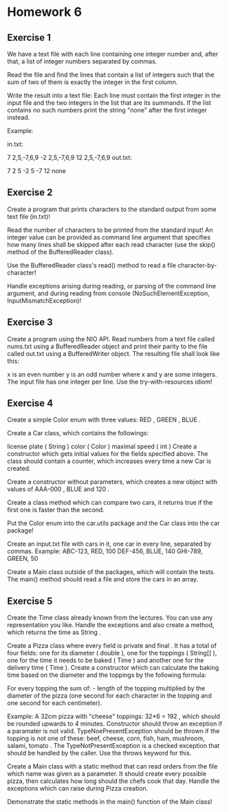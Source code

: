 
# Homework 6

## Exercise 1
We have a text file with each line containing one integer number and, after that, a list of integer numbers separated by commas.

Read the file and find the lines that contain a list of integers such that the sum of two of them is exactly the integer in the first column.

Write the result into a text file: Each line must contain the first integer in the input file and the two integers in the list that are its summands. If the list contains no such numbers print the string "none" after the first integer instead.

Example:

in.txt:

7 2,5,-7,6,9
-2 2,5,-7,6,9
12 2,5,-7,6,9
out.txt:

7 2 5
-2 5 -7
12 none

## Exercise 2
Create a program that prints characters to the standard output from some text file (in.txt)!

Read the number of characters to be printed from the standard input! An integer value can be provided as command line argument that specifies how many lines shall be skipped after each read character (use the skip() method of the BufferedReader class).

Use the BufferedReader class's read() method to read a file character-by-character!

Handle exceptions arising during reading, or parsing of the command line argument, and during reading from console (NoSuchElementException, InputMismatchException)!

## Exercise 3
Create a program using the NIO API. Read numbers from a text file called nums.txt using a BufferedReader object and print their parity to the file called out.txt using a BufferedWriter object. The resulting file shall look like this:

x is an even number
y is an odd number
where x and y are some integers. The input file has one integer per line. Use the try-with-resources idiom!

## Exercise 4
Create a simple Color enum with three values: RED , GREEN , BLUE .

Create a Car class, which contains the followings:

license plate ( String )
color ( Color )
maximal speed ( int )
Create a constructor which gets initial values for the fields specified above. The class should contain a counter, which increases every time a new Car is created.

Create a constructor without parameters, which creates a new object with values of AAA-000 , BLUE and 120 .

Create a class method which can compare two cars, it returns true if the first one is faster than the second.

Put the Color enum into the car.utils package and the Car class into the car package!

Create an input.txt file with cars in it, one car in every line, separated by commas. Example: ABC-123, RED, 100 DEF-456, BLUE, 140 GHI-789, GREEN, 50

Create a Main class outside of the packages, which will contain the tests. The main() method should read a file and store the cars in an array.

## Exercise 5
Create the Time class already known from the lectures. You can use any representation you like. Handle the exceptions and also create a method, which returns the time as String .

Create a Pizza class where every field is private and final . It has a total of four fields: one for its diameter ( double ), one for the toppings ( String[] ), one for the time it needs to be baked ( Time ) and another one for the delivery time ( Time ). Create a constructor which can calculate the baking time based on the diameter and the toppings by the following formula:

For every topping the sum of: - length of the topping multiplied by the diameter of the pizza (one second for each character in the topping and one second for each centimeter).

Example: A 32cm pizza with "cheese" toppings: 32*6 = 192 , which should be rounded upwards to 4 minutes. Constructor should throw an exception if a paramater is not valid. TypeNoePresentException should be thrown if the topping is not one of these: beef, cheese, corn, fish, ham, mushroom, salami, tomato . The TypeNotPresentException is a checked exception that should be handled by the caller. Use the throws keyword for this.

Create a Main class with a static method that can read orders from the file which name was given as a parameter. It should create every possible pizza, then calculates how long should the chefs cook that day. Handle the exceptions which can raise during Pizza creation.

Demonstrate the static methods in the main() function of the Main class!